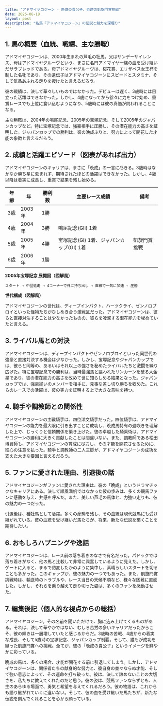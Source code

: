 ```yaml
---
title: "アドマイヤコジーン - 晩成の貴公子、奇跡の凱旋門賞挑戦"
date: 2025-06-18
layout: post
description: "名馬『アドマイヤコジーン』の伝説と魅力を深堀り"
---
```


## 1. 馬の概要（血統、戦績、主な勝鞍）

アドマイヤコジーンは、2000年生まれの芦毛の牡馬。父はサンデーサイレンス、母はアドマイヤグルーヴという、まさに名門アドマイヤ一族の血を受け継いだサラブレッドである。母アドマイヤグルーヴは、桜花賞、エリザベス女王杯を制した名牝であり、その遺伝子はアドマイヤコジーンにスピードとスタミナ、そして気品あふれる走りを授けたと言えるだろう。

彼の戦績は、決して華々しいものではなかった。デビューは遅く、3歳時には目立った活躍はできなかった。しかし、4歳になってから徐々に力をつけ始め、重賞レースでも上位に食い込むようになり、5歳時には彼の真価が問われることになる。

主な勝鞍は、2004年の鳴尾記念、2005年の宝塚記念、そして2005年のジャパンカップなど。特に宝塚記念では、強豪相手に圧勝し、その潜在能力の高さを証明した。ジャパンカップでの勝利は、彼の晩成ぶりと、努力によって開花した才能の象徴と言えるだろう。


## 2. 成績と活躍エピソード（図表があれば出力）

アドマイヤコジーンのキャリアは、まさに「晩成」の一言に尽きる。3歳時はなかなか勝ち星に恵まれず、期待されたほどの活躍はできなかった。しかし、4歳以降は着実に成長し、重賞で結果を残し始める。

| 年齢 | 年 | 勝利数 | 主要レース成績 | 備考 |
|---|---|---|---|---|
| 3歳 | 2003年 | 1勝 |  |  |
| 4歳 | 2004年 | 3勝 | 鳴尾記念(GII) 1着 |  |
| 5歳 | 2005年 | 4勝 | 宝塚記念(GI) 1着、ジャパンカップ(GI) 1着 | 凱旋門賞挑戦 |
| 6歳 | 2006年 | 1勝 |  |  |


**2005年宝塚記念 展開図（図解風）**

```
スタート → 中団追走 → 4コーナーで外に持ち出し → 直線で一気に加速 → 圧勝
```

**世代構成（図解風）**

アドマイヤコジーンの世代は、ディープインパクト、ハーツクライ、ゼンノロブロイといった怪物たちがひしめき合う激戦区だった。アドマイヤコジーンは、彼らと直接対決することは少なかったものの、彼らを凌駕する潜在能力を秘めていたと言える。


## 3. ライバル馬との対決

アドマイヤコジーンは、ディープインパクトやゼンノロブロイといった同世代の強豪と直接対決する機会は少なかった。しかし、宝塚記念やジャパンカップでは、彼らと同等の、あるいはそれ以上の強さを秘めたライバルたちと激闘を繰り広げた。特に宝塚記念での勝利は、当時最強馬と謳われたリンカーンを破る大金星であり、彼の潜在能力の高さを改めて世に知らしめる結果となった。ジャパンカップでは、強豪揃いのメンバーを相手に、見事な差し切り勝ちを収めた。これらのレースでの活躍は、彼の実力を証明する上で大きな意味を持つ。


## 4. 騎手や調教師との関係性

アドマイヤコジーンの主戦騎手は、四位洋文騎手だった。四位騎手は、アドマイヤコジーンの能力を最大限に引き出すことに成功し、晩成馬特有の遅咲きを理解した上で、じっくりと信頼関係を築き上げた。彼の卓越した騎乗術は、アドマイヤコジーンの勝利に大きく貢献したことは間違いない。また、調教師である松田博資師も、アドマイヤコジーンの育成に尽力し、その才能を開花させるために、細心の注意を払った。騎手と調教師の二人三脚が、アドマイヤコジーンの成功を支えた大きな要因と言えるだろう。


## 5. ファンに愛された理由、引退後の話

アドマイヤコジーンがファンに愛された理由は、彼の「晩成」というドラマチックなキャリアにある。決して順風満帆ではなかった彼の歩みは、多くの競馬ファンに感動を与え、共感を呼んだ。また、美しい芦毛の馬体と、力強い走りも、彼の魅力の一つだった。

引退後は、種牡馬として活躍。多くの産駒を残し、その血統は現代競馬にも受け継がれている。彼の血統を受け継いだ馬たちが、将来、新たな伝説を築くことを期待したい。


## 6. おもしろハプニングや逸話

アドマイヤコジーンは、レース前の落ち着きのなさで有名だった。パドックでは落ち着きがなく、他の馬と比較して非常に興奮しているように見えた。しかし、ゲートに入ると、まるで豹変したかのように集中し、素晴らしいスタートを切ることも多かった。このギャップが、彼の魅力の一つでもあった。また、凱旋門賞挑戦時は、輸送時のトラブルや、レース当日の天候不順など、様々な困難に直面した。しかし、それらを乗り越えて走り切った姿は、多くのファンを感動させた。


## 7. 編集後記（個人的な視点からの総括）

アドマイヤコジーン。その名前を聞いただけで、胸に込み上げてくるものがある。それは、決して華やかではない、むしろ苦労の多いキャリアだったからこそ、彼の輝きは一層増していたと感じるからだ。3歳時の苦戦、4歳からの着実な成長、そして5歳時の宝塚記念、ジャパンカップ制覇。そして、誰もが成功を疑った凱旋門賞への挑戦。全てが、彼の「晩成の貴公子」というイメージを鮮やかに彩っている。

晩成の馬は、多くの場合、才能が開花する前に引退してしまう。しかし、アドマイヤコジーンは、関係者たちの献身的な努力と、彼自身の並々ならぬ才能、そして強い意志によって、その運命を打ち破った。彼は、決して諦めないことの大切さを、私たちに教えてくれたのだと思う。彼の姿は、競馬ファンならずとも、人生のあらゆる場面で、勇気と希望を与えてくれるだろう。彼の物語は、これからも語り継がれていくに違いない。そして、彼の血を受け継いだ馬たちが、新たな伝説を刻んでくれることを心から願っている。
